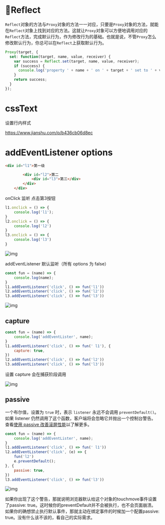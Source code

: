 # 🦄Reflect

`Reflect`对象的方法与`Proxy`对象的方法一一对应，只要是`Proxy`对象的方法，就能在`Reflect`对象上找到对应的方法。这就让`Proxy`对象可以方便地调用对应的`Reflect`方法，完成默认行为，作为修改行为的基础。也就是说，不管`Proxy`怎么修改默认行为，你总可以在`Reflect`上获取默认行为。

```JavaScript
Proxy(target, {
  set: function(target, name, value, receiver) {
    var success = Reflect.set(target, name, value, receiver);
    if (success) {
      console.log('property ' + name + ' on ' + target + ' set to ' + value);
    }
    return success;
  }
});
```

# cssText

设置行内样式

https://www.jianshu.com/p/b436cb06d8ec

# addEventListener options

```HTML
<div id="l1">第一级

        <div id="l2">第二
            <div id="l3">第三</div>
        </div>
    </div>
```

onClick 监听 点击第3按钮

```JavaScript
l1.onclick = () => {
    console.log('l1');
}
l2.onclick = () => {
    console.log('l2')
}
l3.onclick = () => {
    console.log('l3')
}
```

![img](/Users/abigmiu/Documents/notesSyncWithGithub/JavaScript/assets/(null))

addEventListener 默认监听（所有 options 为 false）

```JavaScript
const fun = (name) => {
    console.log(name);
}
l1.addEventListener('click', () => fun('l1'))
l2.addEventListener('click', () => fun('l2'))
l3.addEventListener('click', () => fun('l3'))
```

![img](/Users/abigmiu/Documents/notesSyncWithGithub/JavaScript/assets/(null)-20221230222121930.(null))

## capture

```JavaScript
const fun = (name) => {
    console.log('addEventLister', name);
}
l1.addEventListener('click', () => fun(' l1'), {
    capture: true,
})
l2.addEventListener('click', () => fun('l2'))
l3.addEventListener('click', () => fun('l3'))
```

设置 capture 会在捕获阶段调用

![img](/Users/abigmiu/Documents/notesSyncWithGithub/JavaScript/assets/(null)-20221230222121876.(null))

## passive

一个布尔值，设置为 `true` 时，表示 `listener` 永远不会调用 `preventDefault()`。如果 listener 仍然调用了这个函数，客户端将会忽略它并抛出一个控制台警告。查看[使用 passive 改善滚屏性能](https://developer.mozilla.org/zh-CN/docs/Web/API/EventTarget/addEventListener#使用_passive_改善滚屏性能)以了解更多。

```JavaScript
const fun = (name) => {
    console.log('addEventLister', name);
}
l1.addEventListener('click', () => fun(' l1'))
l2.addEventListener('click', (e) => {
    fun('l2')
    e.preventDefault();
}, {
    passive: true,
})
l3.addEventListener('click', () => fun('l3'))
```

![img](/Users/abigmiu/Documents/notesSyncWithGithub/JavaScript/assets/(null)-20221230222121953.(null))

如果你出现了这个警告，那就说明浏览器默认给这个对象的touchmove事件设置了passive: true。这时候你的preventDefault并不会被执行，也不会页面崩溃。如果你的确想禁止执行默认事件，那就主动在绑定事件的时候加一个配置passive: true。没有什么该不该的，看自己的实际需求。



